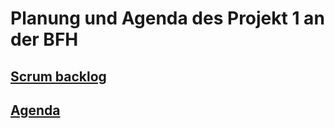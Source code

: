 # Planung und Agenda des Projekt 1 an der BFH

## [Scrum backlog](scrumbacklog.md)
## [Agenda](diary.md)
